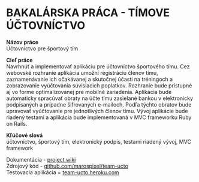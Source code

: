 # BAKALÁRSKA PRÁCA - TÍMOVE ÚČTOVNÍCTVO

**Názov práce**  
Účtovníctvo pre športový tím

**Cieľ práce**  
Navrhnúť a implementovať aplikáciu pre účtovníctvo športového tímu. Cez webovské rozhranie aplikácia umožní registráciu členov tímu, zaznamenávanie ich očakávanej a skutočnej účasti na tréningoch a zobrazovanie vyúčtovania súvisiacich poplatkov. Rozhranie bude prístupné aj vo forme optimalizovanej pre mobilné zariadenia. Aplikácia bude automaticky spracúvať obraty na účte tímu zasielané bankou v elektronicky podpísaných a prípadne šifrovaných e-mailoch. Podľa týchto obratov bude upravovať vyúčtovanie pre jednotlivých členov tímu. Vývoj aplikácie bude riadený testami a aplikácia bude implementovaná v MVC frameworku Ruby on Rails.

**Kľúčové slová**  
účtovníctvo, športový tím, elektronický podpis, testami riadený vývoj, MVC framework

Dokumentácia - [project wiki](https://github.com/marospixel/team-ucto/wiki)  
Zdrojový kód - [github.com/marospixel/team-ucto](https://github.com/marospixel/team-ucto)  
Testovacia aplikácia = [team-ucto.heroku.com](https://team-ucto.heroku.com)
